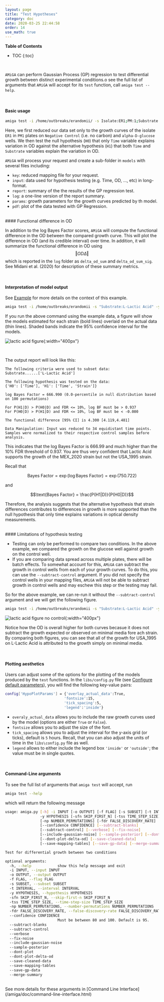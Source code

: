 ```yaml
---
layout: page
title: "Test Hypotheses"
category: doc
date: 2020-03-25 22:44:58
order: 14
use_math: true
---
```

<!-- AMiGA is covered under the GPL-3 license -->
**Table of Contents**

* TOC
{:toc}
<br />

`AMiGA` can perform Gaussian Process (GP) regression to test differential growth between distinct experimental conditions.o see the full list of arguments that `AMiGA` will accept for its `test` function, call `amiga test --help`. 

<br/>

#### Basic usage

```bash
amiga test -i /home/outbreaks/erandomii/ -s Isolate:ER1;PM:1;Substrate:Negative Control,alpha-D-glucose -y H0:Time;H1:Time+Substrate -tss 10 --subtract-control
```

Here, we first reduced our data set only to the growth curves of the isolate `ER1` in `PM1` plates on `Negative Control` (i.e. no carbon) and `alpha-D-glucose` wells. We then test the null hypothesis (`H0`) that only `Time` variable explains variation in OD against the alternative hypothesis (`H1`) that both `Time` and `Substrate` variables explain the variation in OD.

`AMiGA` will process your request and create a sub-folder in `models` with several files including:

- `key`: reduced mapping file for your request.
- `input`: data used for hypothesis testing (e.g. Time, OD, ..., etc) in long-format.
- `report`: summary of the the results of the GP regression test.
- `log`: a one-line version of the report summary. 
- `params`: growth parameters for the growth curves predicted by th model.
- `pdf`: plot of the data tested with GP Regression.

<br/>
#### Functional difference in OD

In addition to the log Bayes Factor scores, `AMiGA` will compute the functional difference in the OD between the compared growth curve. This will plot the difference in OD (and its credible interval) over time. In addition, it will summarize the functional difference in OD using $$\Vert OD\Delta\Vert$$ which is reported in the `log` folder as `delta_od_sum` and `delta_od_sum_sig`. See Midani et al. (2020) for description of these summary metrics. 

<br/> 

#### Interpretation of model output

See [Example](/amiga/doc/example.html) for more details on the context of this example. 

```bash
amiga test -i /home/outbreaks/erandomii -s "Substrate:L-Lactic Acid" -y "H0:Time;H1:Time+Strain" -o "strain_difference_l_lactic_acid" -np 99 -tss 3 --verbose
```

If you run the above command using the example data, a figure will show the models estimated for each strain (bold lines) overlaid on the actual data (thin lines). Shaded bands indicate the 95% confidence interval for the models.

![lactic acid figure](../images/strain_difference_l_lactic_acid.png){:width="400px"}

<br />

The output report will look like this:

```
The following criteria were used to subset data:
Substrate......['L-Lactic Acid']

The following hypothesis was tested on the data:
{'H0': ['Time'], 'H1': ['Time', 'Strain']}

log Bayes Factor = 666.990 (0.0-percentile in null distribution based on 100 permutations)

For P(H1|D) > P(H0|D) and FDR <= 10%, log BF must be > 0.937
For P(H0|D) > P(H1|D) and FDR <= 10%, log BF must be < -0.000

The functional difference [95% CI] is 4.300 [4.119,4.481]

Data Manipulation: Input was reduced to 34 equidistant time points. Samples were normalized to their respective control samples before analysis.
```

This indicates that the log Bayes Factor is 666.99 and much higher than the 10% FDR threshold of 0.937. You are thus very confident that Lactic Acid supports the growth of the MEX_2020 strain but not the USA_1995 strain.

Recall that

$$\text{Bayes Factor} = \exp\left({\log \text{Bayes Factor}}\right) = \exp{(750.722)}$$

and

$$\text{Bayes Factor} = \frac{P(H1|D)}{P(H0|D)}$$

Therefore, the analysis suggests that the alternative hypothesis that strain differences contributes to differences in growth is more supported than the null hypothesis that only time explains variations in optical density measurements.

<br />
#### Limitations of hypothesis testing

- Testing can only be performed to compare two conditions. In the above example, we compared the growth on the glucose well against growth on the control well.
- If you are comparing data spread across multiple plates, there will be batch effects. To somewhat account for this, `AMiGA` can subtract the growth in control wells from each of your growth curves. To do this, you can use the `--subtract-control` argument. If you did not specify the control wells in your mapping files, `AMiGA` will not be able to subtract growth in control wells and may eschew this step or the testing may fail. 

So for the above example, we can re-run it without the `--subtract-control` argument and we will get the following figure.  

```bash
amiga test -i /home/outbreaks/erandomii -s "Substrate:L-Lactic Acid" -y "H0:Time;H1:Time+Strain" -o "strain_difference_l_lactic_acid" -np 99 -tss 3 --verbose
```

![lactic acid figure no control](../images/strain_difference_l_lactic_acid_no_control.png){:width="400px"}

Notice how the OD is overall higher for both curves becasue it does not subtract the growth expected or observed on minimal media fore ach strain. By comparing both figures, you can see that all of the growth for USA_1995 on L-Lactic Acid is attributed to the growth simply on minimal media. 

<br/>

#### Plotting aesthetics

Users can adjust some of the options for the plotting of the models produced by the `test` functions. In the `libs/config.py` file (see [Configure default parameters](/amiga/doc/configuration.html)), you will find the following key-value pairs:

```bash
config['HypoPlotParams'] = {'overlay_actual_data':True,
                           'fontsize':15,
                           'tick_spacing':5,
                           'legend':'inside'}
```

- `overaly_actual_data` allows you to include the raw growth curves used by the model (options are either `True` or `False`).
- `fontsize` allows you to adjust the size of the font. 
- `tick_spacing` allows you to adjust the interval for the y-axis grid (or ticks), default is `5` hours. Recall, that you can also adjust the units of time in the `libs\config.py` file as well.
- `legend` allows to either include the legend box ```'inside'``` or ```'outside'```; the value must be in single quotes. 

<br/>

#### Command-Line arguments

To see the full list of arguments that `amiga test` will accept, run

```bash
amiga test --help
```
which will return the following message

```bash
usage: amiga.py [-h] -i INPUT [-o OUTPUT] [-f FLAG] [-s SUBSET] [-t INTERVAL]
                -y HYPOTHESIS [-sfn SKIP_FIRST_N] [-tss TIME_STEP_SIZE]
                [-np NUMBER_PERMUTATIONS] [-fdr FALSE_DISCOVERY_RATE]
                [--confidence CONFIDENCE] [--subtract-blanks]
                [--subtract-control] [--verbose] [--fix-noise]
                [--include-gaussian-noise] [--sample-posterior] [--dont-plot]
                [--dont-plot-delta-od] [--save-cleaned-data]
                [--save-mapping-tables] [--save-gp-data] [--merge-summary]

Test for differential growth between two conditions

optional arguments:
  -h, --help            show this help message and exit
  -i INPUT, --input INPUT
  -o OUTPUT, --output OUTPUT
  -f FLAG, --flag FLAG
  -s SUBSET, --subset SUBSET
  -t INTERVAL, --interval INTERVAL
  -y HYPOTHESIS, --hypothesis HYPOTHESIS
  -sfn SKIP_FIRST_N, --skip-first-n SKIP_FIRST_N
  -tss TIME_STEP_SIZE, --time-step-size TIME_STEP_SIZE
  -np NUMBER_PERMUTATIONS, --number-permutations NUMBER_PERMUTATIONS
  -fdr FALSE_DISCOVERY_RATE, --false-discovery-rate FALSE_DISCOVERY_RATE
  --confidence CONFIDENCE
                        Must be between 80 and 100. Default is 95.
  --subtract-blanks
  --subtract-control
  --verbose
  --fix-noise
  --include-gaussian-noise
  --sample-posterior
  --dont-plot
  --dont-plot-delta-od
  --save-cleaned-data
  --save-mapping-tables
  --save-gp-data
  --merge-summary
```

<br/>
See more details for these arguments in [Command Line Interface](/amiga/doc/command-line-interface.html)
